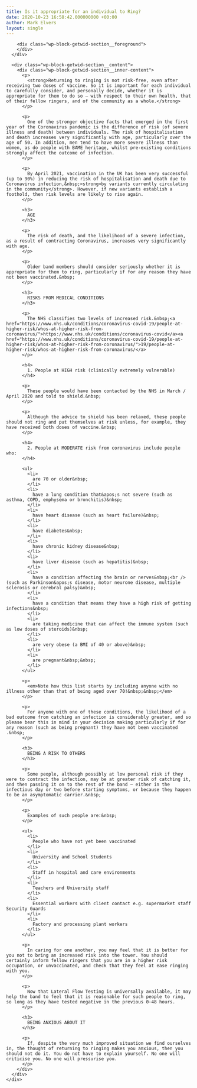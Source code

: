 ```yaml
---
title: Is it appropriate for an individual to Ring?
date: 2020-10-23 16:58:42.000000000 +00:00
author: Mark Elvers
layout: single
---
```

<div class="wp-block-getwid-section">
  <div class="wp-block-getwid-section__wrapper">
    <div class="wp-block-getwid-section__inner-wrapper">
      <div class="wp-block-getwid-section__background-holder">
        <div class="wp-block-getwid-section__background">
        </div>
        
        <div class="wp-block-getwid-section__foreground">
        </div>
      </div>
      
      <div class="wp-block-getwid-section__content">
        <div class="wp-block-getwid-section__inner-content">
          <p>
            <strong>Returning to ringing is not risk-free, even after receiving two doses of vaccine. So it is important for each individual to carefully consider, and personally decide, whether it is appropriate for them to do so – with respect to their own health, that of their fellow ringers, and of the community as a whole.</strong>
          </p>
          
          <p>
            One of the stronger objective facts that emerged in the first year of the Coronavirus pandemic is the difference of risk (of severe illness and death) between individuals. The risk of hospitalisation and death increases very significantly with age, particularly over the age of 50. In addition, men tend to have more severe illness than women, as do people with BAME heritage, whilst pre-existing conditions strongly affect the outcome of infection.
          </p>
          
          <p>
            By April 2021, vaccination in the UK has been very successful (up to 90%) in reducing the risk of hospitalisation and death due to Coronavirus infection,&nbsp;<strong>by variants currently circulating in the community</strong>. However, if new variants establish a foothold, then risk levels are likely to rise again.
          </p>
          
          <h3>
            AGE
          </h3>
          
          <p>
            The risk of death, and the likelihood of a severe infection, as a result of contracting Coronavirus, increases very significantly with age. 
          </p>
          
          <p>
            Older band members should consider seriously whether it is appropriate for them to ring, particularly if for any reason they have not been vaccinated.&nbsp;
          </p>
          
          <h3>
            RISKS FROM MEDICAL CONDITIONS
          </h3>
          
          <p>
            The NHS classifies two levels of increased risk.&nbsp;<a href="https://www.nhs.uk/conditions/coronavirus-covid-19/people-at-higher-risk/whos-at-higher-risk-from-coronavirus/">https://www.nhs.uk/conditions/coronavirus-covid­</a><a href="https://www.nhs.uk/conditions/coronavirus-covid-19/people-at-higher-risk/whos-at-higher-risk-from-coronavirus/">19/people-at-higher-risk/whos-at-higher-risk-from-coronavirus/</a>
          </p>
          
          <h4>
            1. People at HIGH risk (clinically extremely vulnerable) 
          </h4>
          
          <p>
            These people would have been contacted by the NHS in March / April 2020 and told to shield.&nbsp;
          </p>
          
          <p>
            Although the advice to shield has been relaxed, these people should not ring and put themselves at risk unless, for example, they have received both doses of vaccine.&nbsp;
          </p>
          
          <h4>
            2. People at MODERATE risk from coronavirus include people who: 
          </h4>
          
          <ul>
            <li>
              are 70 or older&nbsp;
            </li>
            <li>
              have a lung condition that&apos;s not severe (such as asthma, COPD, emphysema or bronchitis)&nbsp;
            </li>
            <li>
              have heart disease (such as heart failure)&nbsp;
            </li>
            <li>
              have diabetes&nbsp;
            </li>
            <li>
              have chronic kidney disease&nbsp;
            </li>
            <li>
              have liver disease (such as hepatitis)&nbsp;
            </li>
            <li>
              have a condition affecting the brain or nerves&nbsp;<br />(such as Parkinson&apos;s disease, motor neurone disease, multiple sclerosis or cerebral palsy)&nbsp;
            </li>
            <li>
              have a condition that means they have a high risk of getting infections&nbsp;
            </li>
            <li>
              are taking medicine that can affect the immune system (such as low doses of steroids)&nbsp;
            </li>
            <li>
              are very obese (a BMI of 40 or above)&nbsp;
            </li>
            <li>
              are pregnant&nbsp;&nbsp;
            </li>
          </ul>
          
          <p>
            <em>Note how this list starts by including anyone with no illness other than that of being aged over 70!&nbsp;&nbsp;</em>
          </p>
          
          <p>
            For anyone with one of these conditions, the likelihood of a bad outcome from catching an infection is considerably greater, and so please bear this in mind in your decision making particularly if for any reason (such as being pregnant) they have not been vaccinated .&nbsp;
          </p>
          
          <h3>
            BEING A RISK TO OTHERS 
          </h3>
          
          <p>
            Some people, although possibly at low personal risk if they were to contract the infection, may be at greater risk of catching it, and then passing it on to the rest of the band – either in the infectious day or two before starting symptoms, or because they happen to be an asymptomatic carrier.&nbsp;
          </p>
          
          <p>
            Examples of such people are:&nbsp;
          </p>
          
          <ul>
            <li>
              People who have not yet been vaccinated
            </li>
            <li>
              University and School Students 
            </li>
            <li>
              Staff in hospital and care environments 
            </li>
            <li>
              Teachers and University staff 
            </li>
            <li>
              Essential workers with client contact e.g. supermarket staff Security Guards
            </li>
            <li>
              Factory and processing plant workers 
            </li>
          </ul>
          
          <p>
            In caring for one another, you may feel that it is better for you not to bring an increased risk into the tower. You should certainly inform fellow ringers that you are in a higher risk occupation, or unvaccinated, and check that they feel at ease ringing with you.
          </p>
          
          <p>
            Now that Lateral Flow Testing is universally available, it may help the band to feel that it is reasonable for such people to ring, so long as they have tested negative in the previous 0-48 hours.
          </p>
          
          <h3>
            BEING ANXIOUS ABOUT IT 
          </h3>
          
          <p>
            If, despite the very much improved situation we find ourselves in, the thought of returning to ringing makes you anxious, then you should not do it. You do not have to explain yourself. No one will criticise you. No one will pressurise you.
          </p>
        </div>
      </div>
    </div>
  </div>
</div>
